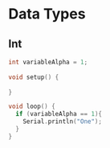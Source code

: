 # Data Types

## Int

```c
int variableAlpha = 1;
  
void setup() {
  
}

void loop() {
  if (variableAlpha == 1){
    Serial.println("One");
  }
}
```